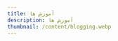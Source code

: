 ```yaml
---
title: آموزش ها
description: آموزش ها
thumbnail: /content/blogging.webp
---
```


<LogsArchives cat="tuts" />
